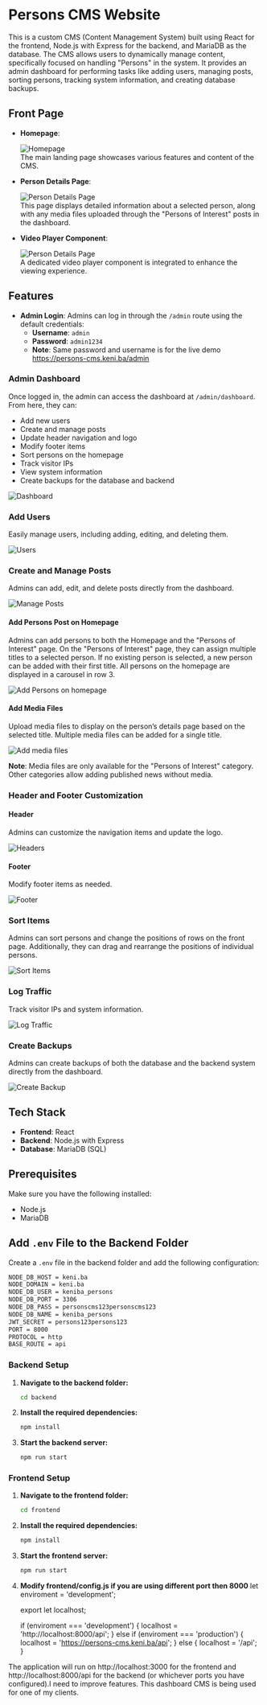 # Persons CMS Website

This is a custom CMS (Content Management System) built using React for the frontend, Node.js with Express for the backend, and MariaDB as the database. The CMS allows users to dynamically manage content, specifically focused on handling "Persons" in the system. It provides an admin dashboard for performing tasks like adding users, managing posts, sorting persons, tracking system information, and creating database backups.

## Front Page

- **Homepage**:

  ![Homepage](images/frontpage.png)  
  The main landing page showcases various features and content of the CMS.

- **Person Details Page**:

  ![Person Details Page](images/persons-details-page.png)  
  This page displays detailed information about a selected person, along with any media files uploaded through the "Persons of Interest" posts in the dashboard.

- **Video Player Component**:

  ![Person Details Page](images/video-player.png)  
  A dedicated video player component is integrated to enhance the viewing experience.

## Features

- **Admin Login**: Admins can log in through the `/admin` route using the default credentials:
  - **Username**: `admin`
  - **Password**: `admin1234`
  - **Note**: Same password and username is for the live demo https://persons-cms.keni.ba/admin

### Admin Dashboard

Once logged in, the admin can access the dashboard at `/admin/dashboard`. From here, they can:

- Add new users
- Create and manage posts
- Update header navigation and logo
- Modify footer items
- Sort persons on the homepage
- Track visitor IPs
- View system information
- Create backups for the database and backend

![Dashboard](images/dashboard.png)

### Add Users

Easily manage users, including adding, editing, and deleting them.

![Users](/images/users.png)

### Create and Manage Posts

Admins can add, edit, and delete posts directly from the dashboard.

![Manage Posts](/images/posts.png)

#### Add Persons Post on Homepage

Admins can add persons to both the Homepage and the "Persons of Interest" page. On the "Persons of Interest" page, they can assign multiple titles to a selected person. If no existing person is selected, a new person can be added with their first title. All persons on the homepage are displayed in a carousel in row 3.

![Add Persons on homepage](/images/persons-post.png)

#### Add Media Files

Upload media files to display on the person’s details page based on the selected title. Multiple media files can be added for a single title.

![Add media files](/images/media-files.png)

**Note**: Media files are only available for the "Persons of Interest" category. Other categories allow adding published news without media.

### Header and Footer Customization

#### Header

Admins can customize the navigation items and update the logo.

![Headers](/images/headers.png)

#### Footer

Modify footer items as needed.

![Footer](/images/footer.png)

### Sort Items

Admins can sort persons and change the positions of rows on the front page. Additionally, they can drag and rearrange the positions of individual persons.

![Sort Items](/images/sort.png)

### Log Traffic

Track visitor IPs and system information.

![Log Traffic](/images/visitor-log.png)

### Create Backups

Admins can create backups of both the database and the backend system directly from the dashboard.

![Create Backup](/images/backup.png)

## Tech Stack

- **Frontend**: React
- **Backend**: Node.js with Express
- **Database**: MariaDB (SQL)

## Prerequisites

Make sure you have the following installed:

- Node.js
- MariaDB

## Add `.env` File to the Backend Folder

Create a `.env` file in the backend folder and add the following configuration:

```bash
NODE_DB_HOST = keni.ba
NODE_DOMAIN = keni.ba
NODE_DB_USER = keniba_persons
NODE_DB_PORT = 3306
NODE_DB_PASS = personscms123personscms123
NODE_DB_NAME = keniba_persons
JWT_SECRET = persons123persons123
PORT = 8000
PROTOCOL = http
BASE_ROUTE = api
```

### Backend Setup

1. **Navigate to the backend folder:**

   ```bash
   cd backend

   ```

2. **Install the required dependencies:**

   ```bash
   npm install

   ```

3. **Start the backend server:**
   ```bash
   npm run start
   ```

### Frontend Setup

1. **Navigate to the frontend folder:**

   ```bash
   cd frontend

   ```

2. **Install the required dependencies:**

   ```bash
   npm install

   ```

3. **Start the frontend server:**
   ```bash
   npm run start
   ```
4. **Modify frontend/config.js if you are using different port then 8000**
   let enviroment = 'development';

   export let localhost;

   if (enviroment === 'development') {
   localhost = 'http://localhost:8000/api';
   } else if (enviroment === 'production') {
   localhost = 'https://persons-cms.keni.ba/api';
   } else {
   localhost = '/api';
   }

The application will run on http://localhost:3000 for the frontend and http://localhost:8000/api for the backend (or whichever ports you have configured).I need to improve features. This dashboard CMS is being used for one of my clients.
